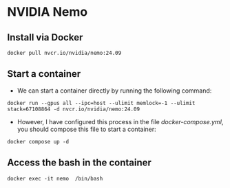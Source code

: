 # NVIDIA Nemo

## Install via Docker
```
docker pull nvcr.io/nvidia/nemo:24.09
```

## Start a container
* We can start a container directly by running the following command:
```
docker run --gpus all --ipc=host --ulimit memlock=-1 --ulimit stack=67108864 -d nvcr.io/nvidia/nemo:24.09
```
* However, I have configured this process in the file *docker-compose.yml*, you should compose this file to start a container:
```
docker compose up -d
```

## Access the bash in the container
```
docker exec -it nemo  /bin/bash
```
